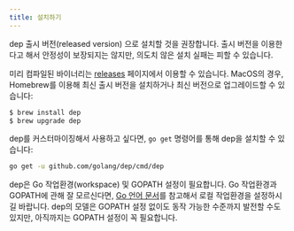```yaml
---
title: 설치하기
---
```

dep 출시 버전(released version) 으로 설치할 것을 권장합니다. 출시 버전을 이용한다고 해서 안정성이 보장되지는 않지만, 의도치 않은 설치 실패는 피할 수 있습니다.

미리 컴파일된 바이너리는 [releases](https://github.com/golang/dep/releases) 페이지에서 이용할 수 있습니다. MacOS의 경우, Homebrew를 이용해 최신 출시 버전을 설치하거나 최신 버전으로 업그레이드할 수 있습니다:

```sh
$ brew install dep
$ brew upgrade dep
```

dep를 커스터마이징해서 사용하고 싶다면, `go get` 명령어를 통해 dep을 설치할 수 있습니다:

```sh
go get -u github.com/golang/dep/cmd/dep
```

dep은 Go 작업환경(workspace) 및 GOPATH 설정이 필요합니다. Go 작업환경과 GOPATH에 관해 잘 모르신다면, [Go 언어 문서](https://golang.org/doc/code.html#Organization)를 참고해서 로컬 작업환경을 설정하시길 바랍니다. dep의 모델은 GOPATH 설정 없이도 동작 가능한 수준까지 발전할 수도 있지만, 아직까지는 GOPATH 설정이 꼭 필요합니다.